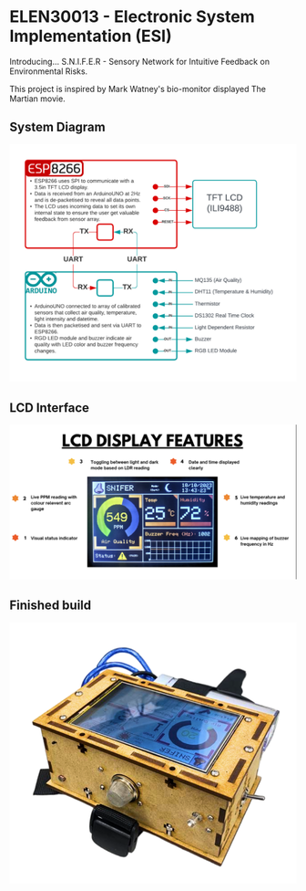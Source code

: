 # ELEN30013 - Electronic System Implementation (ESI)

Introducing... S.N.I.F.E.R - Sensory Network for Intuitive Feedback on Environmental Risks.

This project is inspired by Mark Watney's bio-monitor displayed The Martian movie. 

## System Diagram
![Image of Product System Diagram](https://github.com/yash-chaudhary/ELEN30013_ESI/blob/main/assets/system_diagram.png)

## LCD Interface
![Image of LCD Interface](https://github.com/yash-chaudhary/ELEN30013_ESI/blob/main/assets/lcd_ui.png)

## Finished build
![Image of Mechanical Design](https://github.com/yash-chaudhary/ELEN30013_ESI/blob/main/assets/mechanical_assembly.png)


